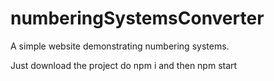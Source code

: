 # numberingSystemsConverter
A simple website demonstrating numbering systems.

Just download the project
do npm i
and then npm start

